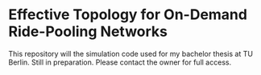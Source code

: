 # Effective Topology for On-Demand Ride-Pooling Networks

This repository will the simulation code used for my bachelor thesis at TU Berlin.
Still in preparation.
Please contact the owner for full access.
